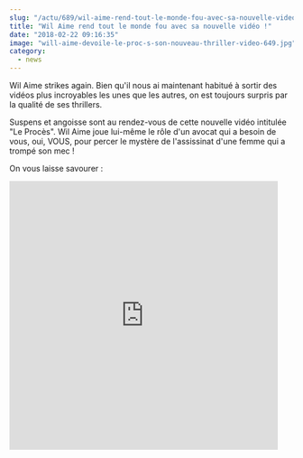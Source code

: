 ```yaml
--- 
slug: "/actu/689/wil-aime-rend-tout-le-monde-fou-avec-sa-nouvelle-video"
title: "Wil Aime rend tout le monde fou avec sa nouvelle vidéo !"
date: "2018-02-22 09:16:35"
image: "will-aime-devoile-le-proc-s-son-nouveau-thriller-video-649.jpg"
category:
  - news
---
```

<p>Wil Aime strikes again. Bien qu'il nous ai maintenant habitué à sortir des vidéos plus incroyables les unes que les autres, on est toujours surpris par la qualité de ses thrillers.</p>

<p>Suspens et angoisse sont au rendez-vous de cette nouvelle vidéo intitulée "Le Procès". Wil Aime joue lui-même le rôle d'un avocat qui a besoin de vous, oui, VOUS, pour percer le mystère de l'assissinat d'une femme qui a trompé son mec !</p>

<p>On vous laisse savourer :</p>

<iframe src="https://www.facebook.com/plugins/video.php?href=https%3A%2F%2Fwww.facebook.com%2FLaPageDeWilAime%2Fvideos%2F1588618887900780%2F&show_text=0&width=476" width="476" height="476" style="border:none;overflow:hidden" scrolling="no" frameborder="0" allowTransparency="true" allowFullScreen="true"></iframe>
